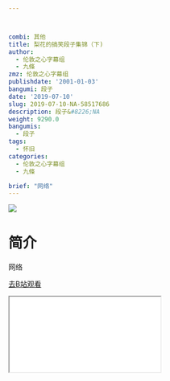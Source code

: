 ```yaml
---



combi: 其他
title: 梨花的搞笑段子集锦（下)
author:
  - 伦敦之心字幕组
  - 九條
zmz: 伦敦之心字幕组
publishdate: '2001-01-03'
bangumi: 段子
date: '2019-07-10'
slug: 2019-07-10-NA-58517686
description: 段子&#8226;NA
weight: 9290.0
bangumis:
  - 段子
tags:
  - 怀旧
categories:
  - 伦敦之心字幕组
  - 九條

brief: "网络"
---
```

![](https://raw.githubusercontent.com/tcgriffith/owaraisite/master/static/tmpimg/7cf2ba71d569adf6e7068cba6df165f0ff0bc50f.jpg.480.jpg)
# 简介  
网络  

[去B站观看](https://www.bilibili.com/video/av58517686/)
<div class ="resp-container"><iframe class="testiframe" src="//player.bilibili.com/player.html?aid=58517686"", scrolling="no", allowfullscreen="true" > </iframe></div> 
